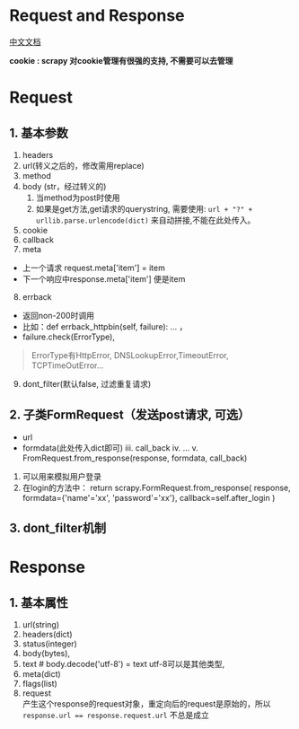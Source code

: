 # Request and Response
[中文文档](https://scrapy-chs.readthedocs.io/zh_CN/latest/topics/request-response.html)

**cookie : scrapy 对cookie管理有很强的支持, 不需要可以去管理**


# Request

## 1. 基本参数
1. headers
2. url(转义之后的，修改需用replace)
3. method
4. body (str，经过转义的)
	1. 当method为post时使用
	2. 如果是get方法,get请求的querystring, 需要使用: ``` url + "?" + urllib.parse.urlencode(dict) ``` 来自动拼接,不能在此处传入。
5. cookie
6. callback
7. meta 
 + 上一个请求 request.meta['item'] = item
 + 下一个响应中response.meta['item'] 便是item
8. errback
 + 返回non-200时调用
 + 比如：def errback_httpbin(self, failure): … ，
 + failure.check(ErrorType),    
 > ErrorType有HttpError, DNSLookupError,TimeoutError, TCPTimeOutError…

9. dont_filter(默认false, 过滤重复请求)

## 2. 子类FormRequest（发送post请求, 可选）
- url
- formdata(此处传入dict即可)
iii. call_back
iv. …
v. FromRequest.from_response(response, formdata, call_back)
1) 可以用来模拟用户登录
2) 在login的方法中： return scrapy.FormRequest.from_response(
	response,
	formdata={'name'='xx', 'password'='xx'},
	callback=self.after_login
	)

## 3. dont_filter机制

# Response

## 1. 基本属性
1. url(string)
2. headers(dict)
3. status(integer)
4. body(bytes), 
5. text   # body.decode('utf-8') = text  utf-8可以是其他类型, <meta charset="UTF-8">
6. meta(dict)
7. flags(list)
8. request  
  产生这个response的request对象，重定向后的request是原始的，所以`response.url == response.request.url` 不总是成立
